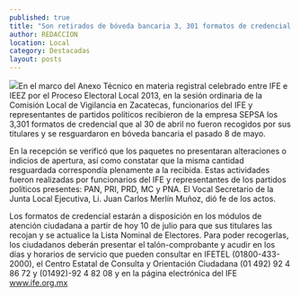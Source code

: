 ```yaml
---
published: true
title: "Son retirados de bóveda bancaria 3, 301 formatos de credencial de elector"
author: REDACCION
location: Local
category: Destacadas
layout: posts
---
```


![](http://i.imgur.com/BxEIRpmm.jpg)En el marco del Anexo Técnico en materia registral celebrado entre IFE e IEEZ por el Proceso Electoral Local 2013, en la sesión ordinaria de la Comisión Local de Vigilancia en Zacatecas, funcionarios del IFE y representantes de partidos políticos recibieron de la empresa SEPSA los 3,301 formatos de credencial que al 30 de abril no fueron recogidos por sus titulares y se resguardaron en bóveda bancaria el pasado 8 de mayo.
 
En la recepción se verificó que los paquetes no presentaran alteraciones o indicios de apertura, así como constatar que la misma cantidad resguardada correspondía plenamente a la recibida. Estas actividades fueron realizadas por funcionarios del IFE y representantes de los partidos políticos presentes: PAN, PRI, PRD, MC y PNA. El Vocal Secretario de la Junta Local Ejecutiva, Li. Juan Carlos Merlín Muñoz, dió fe de los actos.
 
Los formatos de credencial estarán a disposición en los módulos de atención ciudadana a partir de hoy 10 de julio para que sus titulares las recojan y se actualice la Lista Nominal de Electores. Para poder recogerlas, los ciudadanos deberán presentar el talón-comprobante y acudir en los días y horarios de servicio que pueden consultar en IFETEL (01800-433-2000), el Centro Estatal de Consulta y Orientación Ciudadana (01 492) 92 4 86 72 y (01492)-92 4 82 08 y en la página electrónica del IFE www.ife.org.mx
